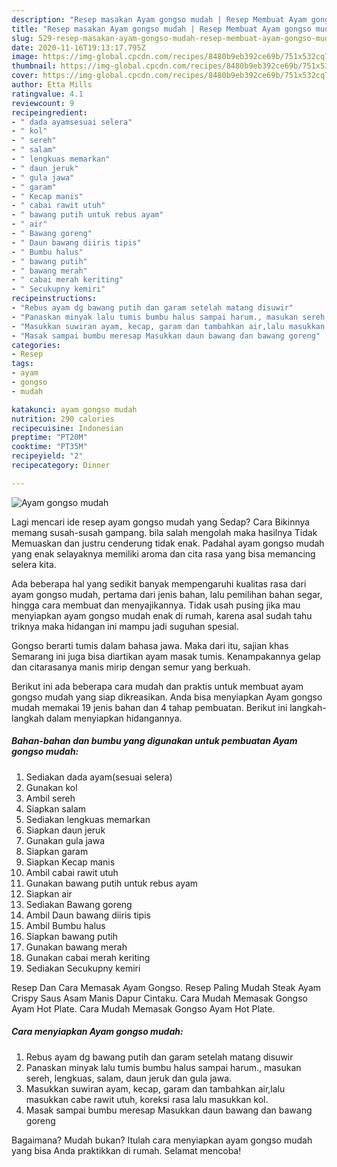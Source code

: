 ```yaml
---
description: "Resep masakan Ayam gongso mudah | Resep Membuat Ayam gongso mudah Yang Sedap"
title: "Resep masakan Ayam gongso mudah | Resep Membuat Ayam gongso mudah Yang Sedap"
slug: 529-resep-masakan-ayam-gongso-mudah-resep-membuat-ayam-gongso-mudah-yang-sedap
date: 2020-11-16T19:13:17.795Z
image: https://img-global.cpcdn.com/recipes/8480b9eb392ce69b/751x532cq70/ayam-gongso-mudah-foto-resep-utama.jpg
thumbnail: https://img-global.cpcdn.com/recipes/8480b9eb392ce69b/751x532cq70/ayam-gongso-mudah-foto-resep-utama.jpg
cover: https://img-global.cpcdn.com/recipes/8480b9eb392ce69b/751x532cq70/ayam-gongso-mudah-foto-resep-utama.jpg
author: Etta Mills
ratingvalue: 4.1
reviewcount: 9
recipeingredient:
- " dada ayamsesuai selera"
- " kol"
- " sereh"
- " salam"
- " lengkuas memarkan"
- " daun jeruk"
- " gula jawa"
- " garam"
- " Kecap manis"
- " cabai rawit utuh"
- " bawang putih untuk rebus ayam"
- " air"
- " Bawang goreng"
- " Daun bawang diiris tipis"
- " Bumbu halus"
- " bawang putih"
- " bawang merah"
- " cabai merah keriting"
- " Secukupny kemiri"
recipeinstructions:
- "Rebus ayam dg bawang putih dan garam setelah matang disuwir"
- "Panaskan minyak lalu tumis bumbu halus sampai harum., masukan sereh, lengkuas, salam, daun jeruk dan gula jawa."
- "Masukkan suwiran ayam, kecap, garam dan tambahkan air,lalu masukkan cabe rawit utuh, koreksi rasa lalu masukkan kol."
- "Masak sampai bumbu meresap Masukkan daun bawang dan bawang goreng"
categories:
- Resep
tags:
- ayam
- gongso
- mudah

katakunci: ayam gongso mudah 
nutrition: 290 calories
recipecuisine: Indonesian
preptime: "PT20M"
cooktime: "PT35M"
recipeyield: "2"
recipecategory: Dinner

---
```



![Ayam gongso mudah](https://img-global.cpcdn.com/recipes/8480b9eb392ce69b/751x532cq70/ayam-gongso-mudah-foto-resep-utama.jpg)

Lagi mencari ide resep ayam gongso mudah yang Sedap? Cara Bikinnya memang susah-susah gampang. bila salah mengolah maka hasilnya Tidak Memuaskan dan justru cenderung tidak enak. Padahal ayam gongso mudah yang enak selayaknya memiliki aroma dan cita rasa yang bisa memancing selera kita.

Ada beberapa hal yang sedikit banyak mempengaruhi kualitas rasa dari ayam gongso mudah, pertama dari jenis bahan, lalu pemilihan bahan segar, hingga cara membuat dan menyajikannya. Tidak usah pusing jika mau menyiapkan ayam gongso mudah enak di rumah, karena asal sudah tahu triknya maka hidangan ini mampu jadi suguhan spesial.

Gongso berarti tumis dalam bahasa jawa. Maka dari itu, sajian khas Semarang ini juga bisa diartikan ayam masak tumis. Kenampakannya gelap dan citarasanya manis mirip dengan semur yang berkuah.


Berikut ini ada beberapa cara mudah dan praktis untuk membuat ayam gongso mudah yang siap dikreasikan. Anda bisa menyiapkan Ayam gongso mudah memakai 19 jenis bahan dan 4 tahap pembuatan. Berikut ini langkah-langkah dalam menyiapkan hidangannya.

<!--inarticleads1-->

##### Bahan-bahan dan bumbu yang digunakan untuk pembuatan Ayam gongso mudah:

1. Sediakan  dada ayam(sesuai selera)
1. Gunakan  kol
1. Ambil  sereh
1. Siapkan  salam
1. Sediakan  lengkuas memarkan
1. Siapkan  daun jeruk
1. Gunakan  gula jawa
1. Siapkan  garam
1. Siapkan  Kecap manis
1. Ambil  cabai rawit utuh
1. Gunakan  bawang putih untuk rebus ayam
1. Siapkan  air
1. Sediakan  Bawang goreng
1. Ambil  Daun bawang diiris tipis
1. Ambil  Bumbu halus
1. Siapkan  bawang putih
1. Gunakan  bawang merah
1. Gunakan  cabai merah keriting
1. Sediakan  Secukupny kemiri


Resep Dan Cara Memasak Ayam Gongso. Resep Paling Mudah Steak Ayam Crispy Saus Asam Manis Dapur Cintaku. Cara Mudah Memasak Gongso Ayam Hot Plate. Cara Mudah Memasak Gongso Ayam Hot Plate. 

<!--inarticleads2-->

##### Cara menyiapkan Ayam gongso mudah:

1. Rebus ayam dg bawang putih dan garam setelah matang disuwir
1. Panaskan minyak lalu tumis bumbu halus sampai harum., masukan sereh, lengkuas, salam, daun jeruk dan gula jawa.
1. Masukkan suwiran ayam, kecap, garam dan tambahkan air,lalu masukkan cabe rawit utuh, koreksi rasa lalu masukkan kol.
1. Masak sampai bumbu meresap Masukkan daun bawang dan bawang goreng




Bagaimana? Mudah bukan? Itulah cara menyiapkan ayam gongso mudah yang bisa Anda praktikkan di rumah. Selamat mencoba!
